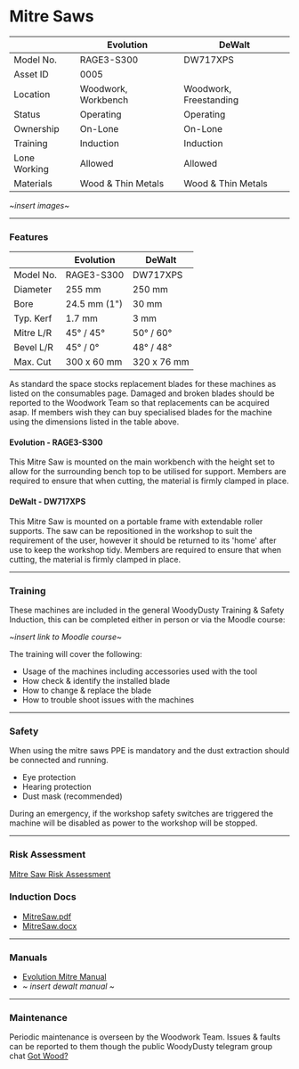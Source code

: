 # Mitre Saws

|               | Evolution              | DeWalt                 |
|---------------|------------------------|------------------------|
| Model No.     | RAGE3-S300             | DW717XPS               |
| Asset ID      | 0005                   |                        |
| Location      | Woodwork, Workbench    | Woodwork, Freestanding |
| Status        | Operating              | Operating              |
| Ownership     | On-Lone                | On-Lone                |
| Training      | Induction              | Induction              |
| Lone Working  | Allowed                | Allowed                |
| Materials     | Wood & Thin Metals     | Wood & Thin Metals     |

*~insert images~*

---

### **Features**

|               | Evolution              | DeWalt                 |
|---------------|------------------------|------------------------|
| Model No.     | RAGE3-S300             | DW717XPS               |
| Diameter      | 255 mm                 | 250 mm                 |
| Bore          | 24.5 mm (1")           | 30 mm                  |
| Typ. Kerf     | 1.7 mm                 | 3 mm                   |
| Mitre L/R     | 45&deg; / 45&deg;      | 50&deg; / 60&deg;      |
| Bevel L/R     | 45&deg; / 0&deg;       | 48&deg; / 48&deg;      |
| Max. Cut      | 300 x 60 mm            | 320 x 76 mm            |

As standard the space stocks replacement blades for these machines as listed on the consumables page.  Damaged and broken blades should be reported to the Woodwork Team so that replacements can be acquired asap.  If members wish they can buy specialised blades for the machine using the dimensions listed in the table above.

#### Evolution - RAGE3-S300
This Mitre Saw is mounted on the main workbench with the height set to allow for the surrounding bench top to be utilised for support.  Members are required to ensure that when cutting, the material is firmly clamped in place.

#### DeWalt - DW717XPS
This Mitre Saw is mounted on a portable frame with extendable roller supports.  The saw can be repositioned in the workshop to suit the requirement of the user, however it should be returned to its 'home' after use to keep the workshop tidy.  Members are required to ensure that when cutting, the material is firmly clamped in place.

---

### **Training**
These machines are included in the general WoodyDusty Training & Safety Induction, this can be completed either in person or via the Moodle course:

*~insert link to Moodle course~*

The training will cover the following:

- Usage of the machines including accessories used with the tool
- How check & identify the installed blade
- How to change & replace the blade
- How to trouble shoot issues with the machines

---

### **Safety**
When using the mitre saws PPE is mandatory and the dust extraction should be connected and running.

- Eye protection
- Hearing protection
- Dust mask (recommended)

During an emergency, if the workshop safety switches are triggered the machine will be disabled as power to the workshop will be stopped.

---

### **Risk Assessment**
[Mitre Saw Risk Assessment](https://docs.google.com/document/d/1hz-QQyRN5IDYSb1ZQf2hbaZ7sfdufF3-600ZcDYxIJI/edit?usp=sharing)

### **Induction Docs**

  * [MitreSaw.pdf](../../Inductions/MitreSaw.pdf)
  * [MitreSaw.docx](../../Inductions/MitreSaw.docx)

---

### **Manuals**

- [Evolution Mitre Manual](https://evolutionpowertools.com/downloads/manuals/build/rage3s/book1.pdf)
- *~ insert dewalt manual ~*

---

### **Maintenance**
Periodic maintenance is overseen by the Woodwork Team.  Issues & faults can be reported to them though the public WoodyDusty telegram group chat [Got Wood?](http://protect-mylinks.com/decrypt?i=d354121e2215720)
